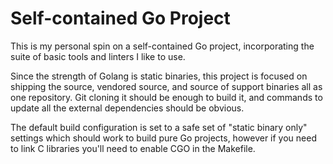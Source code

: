 # Self-contained Go Project

This is my personal spin on a self-contained Go project, incorporating the
suite of basic tools and linters I like to use.

Since the strength of Golang is static binaries, this project is focused on
shipping the source, vendored source, and source of support binaries all as
one repository. Git cloning it should be enough to build it, and commands to
update all the external dependencies should be obvious.

The default build configuration is set to a safe set of "static binary only"
settings which should work to build pure Go projects, however if you need to
link C libraries you'll need to enable CGO in the Makefile.
